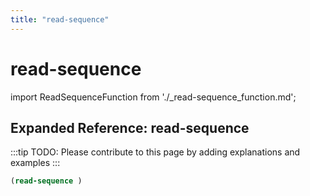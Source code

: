 ```yaml
---
title: "read-sequence"
---
```


# read-sequence

import ReadSequenceFunction from './_read-sequence_function.md';

<ReadSequenceFunction />

## Expanded Reference: read-sequence

:::tip
TODO: Please contribute to this page by adding explanations and examples
:::

```lisp
(read-sequence )
```
